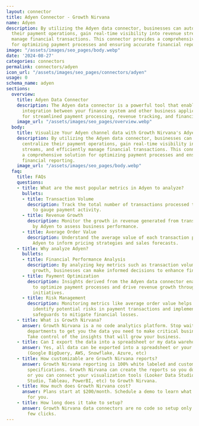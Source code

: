 ```yaml
---
layout: connector
title: Adyen Connector - Growth Nirvana
name: Adyen
description: By utilizing the Adyen data connector, businesses can automate and centralize
  their payment operations, gain real-time visibility into revenue streams, and efficiently
  manage financial transactions. This connector provides a comprehensive solution
  for optimizing payment processes and ensuring accurate financial reporting.
image: "/assets/images/seo_pages/body.webp"
date: '2024-08-27'
categories: connectors
permalink: connectors/adyen
icon_url: "/assets/images/seo_pages/connectors/adyen"
usage: 0
schema_name: adyen
sections:
  overview:
    title: Adyen Data Connector
    description: The Adyen data connector is a powerful tool that enables seamless
      integration between your finance system and other business applications, allowing
      for streamlined payment processing, revenue tracking, and financial management.
    image_url: "/assets/images/seo_pages/overview.webp"
  body:
    title: Visualize Your Adyen channel data with Growth Nirvana's Adyen Connector
    description: By utilizing the Adyen data connector, businesses can automate and
      centralize their payment operations, gain real-time visibility into revenue
      streams, and efficiently manage financial transactions. This connector provides
      a comprehensive solution for optimizing payment processes and ensuring accurate
      financial reporting.
    image_url: "/assets/images/seo_pages/body.webp"
  faq:
    title: FAQs
    questions:
    - title: What are the most popular metrics in Adyen to analyze?
      bullets:
      - title: Transaction Volume
        description: Track the total number of transactions processed through Adyen
          to gauge payment activity.
      - title: Revenue Growth
        description: Monitor the growth in revenue generated from transactions facilitated
          by Adyen to assess business performance.
      - title: Average Order Value
        description: Understand the average value of each transaction processed through
          Adyen to inform pricing strategies and sales forecasts.
    - title: Why analyze Adyen?
      bullets:
      - title: Financial Performance Analysis
        description: By analyzing key metrics such as transaction volume and revenue
          growth, businesses can make informed decisions to enhance financial performance.
      - title: Payment Optimization
        description: Insights derived from the Adyen data connector enable businesses
          to optimize payment processes and drive revenue growth through strategic
          initiatives.
      - title: Risk Management
        description: Monitoring metrics like average order value helps businesses
          identify potential risks in payment transactions and implement necessary
          safeguards to mitigate financial losses.
    - title: What is Growth Nirvana?
      answer: Growth Nirvana is a no code analytics platform. Stop waiting for other
        departments to get you the data you need to make critical business decisions.
        Take control of the insights that will grow your business.
    - title: Can I export the data into a spreadsheet or my data warehouse?
      answer: Yes, all data can be exported into a spreadsheet or your data warehouse
        (Google BigQuery, AWS, Snowflake, Azure, etc)
    - title: How customizable are Growth Nirvana reports?
      answer: Growth Nirvana reporting is 100% white labeled and customized to your
        specifications. Growth Nirvana can create the reports so you don’t have to
        or you can connect your visualization tools (Looker Data Studio/Google Data
        Studio, Tableau, PowerBI, etc) to Growth Nirvana.
    - title: How much does Growth Nirvana cost?
      answer: Plans start at $200/month. Schedule a demo to learn what plan is best
        for you.
    - title: How long does it take to setup?
      answer: Growth Nirvana data connectors are no code so setup only requires a
        few clicks.
---
```

